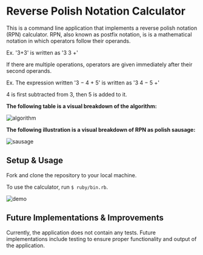 # Reverse Polish Notation Calculator

This is a command line application that implements a reverse polish notation (RPN) calculator. 
RPN, also known as postfix notation, is is a mathematical notation in which operators follow their operands.

Ex. '3+3' is written as '3 3 +'

If there are multiple operations, operators are given immediately after their second operands.

Ex. The expression written '3 − 4 + 5' is written as '3 4 − 5 +' 

4 is first subtracted from 3, then 5 is added to it. 

**The following table is a visual breakdown of the algorithm:**

![algorithm](https://github.com/sarahsakordaniels/rpn_calculator/blob/media/algorithm2.png)


**The following illustration is a visual breakdown of RPN as polish sausage:**

![sausage](https://github.com/sarahsakordaniels/rpn_calculator/blob/media/sausage.png)

## Setup & Usage

Fork and clone the repository to your local machine.

To use the calculator, run `$ ruby/bin.rb`. 

![demo](https://github.com/sarahsakordaniels/rpn_calculator/blob/media/demo.gif)

## Future Implementations & Improvements

Currently, the application does not contain any tests. Future implementations include testing to ensure proper functionality and output of the application.
